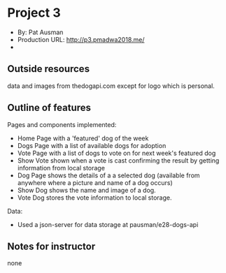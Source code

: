 # Project 3
+ By: Pat Ausman
+ Production URL: http://p3.pmadwa2018.me/
+


## Outside resources
data and images from thedogapi.com except for logo which is personal.



## Outline of features

Pages and components implemented:
+ Home Page with a 'featured' dog of the week
+ Dogs Page with a list of available dogs for adoption
+ Vote Page with a list of dogs to vote on for next week's featured dog
+ Show Vote shown when a vote is cast confirming the result by getting information from local storage
+ Dog Page shows the details of a a selected dog (available from anywhere where a picture and name of a dog occurs)
+ Show Dog shows the name and image of a dog.
+ Vote Dog stores the vote information to local storage.

Data:
+ Used a json-server for data storage at pausman/e28-dogs-api

## Notes for instructor
none